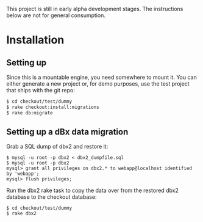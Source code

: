 This project is still in early alpha development stages. The instructions below are not for general consumption.

# Installation

## Setting up

Since this is a mountable engine, you need somewhere to mount it. You
can either generate a new project or, for demo purposes, use the test
project that ships with the git repo:

```bash
$ cd checkout/test/dummy
$ rake checkout:install:migrations
$ rake db:migrate
```

## Setting up a dBx data migration

Grab a SQL dump of dbx2 and restore it:
```
$ mysql -u root -p dbx2 < dbx2_dumpfile.sql
$ mysql -u root -p dbx2
mysql> grant all privileges on dbx2.* to webapp@localhost identified by 'webapp';
mysql> flush privileges;
```

Run the dbx2 rake task to copy the data over from the restored dbx2 database to the checkout database:
```
$ cd checkout/test/dummy
$ rake dbx2
```
